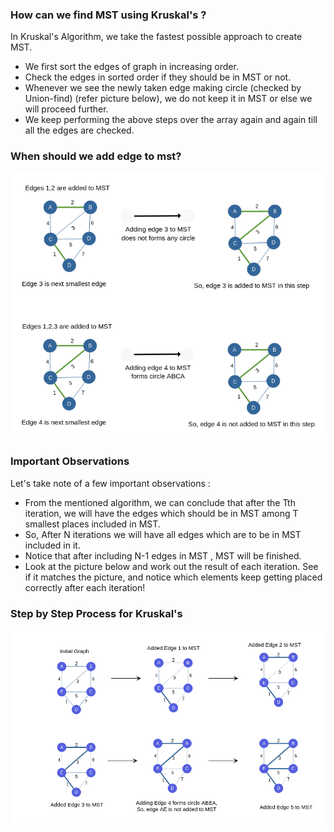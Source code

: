 ### How can we find MST using Kruskal's ?
In Kruskal's Algorithm, we take the fastest possible approach to create MST.

  -  We first sort the edges of graph in increasing order.
  -  Check the edges in sorted order if they should be in MST or not.
  -  Whenever we see the newly taken edge making circle (checked by Union-find) (refer picture below), we do not keep it in MST or else we will proceed further.
  -  We keep performing the above steps over the array again and again till all the edges are checked.

### When should we add edge to mst?
<img src="images/whenk.png"/>


### Important Observations

Let's take note of a few important observations :

   - From the mentioned algorithm, we can conclude that after the Tth iteration, we will have the edges which should be in MST among T smallest places included in MST.
   - So, After N iterations we will have all edges which are to be in MST included in it.
   - Notice that after including N-1 edges in MST , MST will be finished.
   - Look at the picture below and work out the result of each iteration. See if it matches the picture, and notice which elements keep getting placed correctly after each iteration!

### Step by Step Process for Kruskal's
<img src="images/kruskal.png"/>


